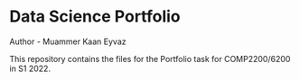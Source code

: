 # Data Science Portfolio

Author - Muammer Kaan Eyvaz

This repository contains the files for the Portfolio task for COMP2200/6200 in S1 2022. 

